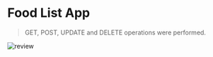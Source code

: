 # Food List App

> GET, POST, UPDATE and DELETE operations were performed.

![review](https://user-images.githubusercontent.com/38397888/54088360-661ab280-436e-11e9-81ec-1baf49d75b3a.gif)
